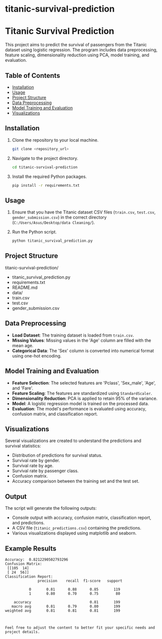 # titanic-survival-prediction
# Titanic Survival Prediction

This project aims to predict the survival of passengers from the Titanic dataset using logistic regression. The program includes data preprocessing, feature scaling, dimensionality reduction using PCA, model training, and evaluation.

## Table of Contents

- [Installation](#installation)
- [Usage](#usage)
- [Project Structure](#project-structure)
- [Data Preprocessing](#data-preprocessing)
- [Model Training and Evaluation](#model-training-and-evaluation)
- [Visualizations](#visualizations)

## Installation

1. Clone the repository to your local machine.
    ```bash
    git clone <repository_url>
    ```
2. Navigate to the project directory.
    ```bash
    cd titanic-survival-prediction
    ```
3. Install the required Python packages.
    ```bash
    pip install -r requirements.txt
    ```

## Usage

1. Ensure that you have the Titanic dataset CSV files (`train.csv`, `test.csv`, `gender_submission.csv`) in the correct directory (`C:/Users/Asus/Desktop/data Cleaning/`).

2. Run the Python script.
    ```bash
    python titanic_survival_prediction.py
    ```

## Project Structure

titanic-survival-prediction/
- titanic_survival_prediction.py
- requirements.txt
- README.md
- data/
- train.csv
- test.csv
- gender_submission.csv


## Data Preprocessing

- **Load Dataset**: The training dataset is loaded from `train.csv`.
- **Missing Values**: Missing values in the 'Age' column are filled with the mean age.
- **Categorical Data**: The 'Sex' column is converted into numerical format using one-hot encoding.

## Model Training and Evaluation

- **Feature Selection**: The selected features are 'Pclass', 'Sex_male', 'Age', and 'Fare'.
- **Feature Scaling**: The features are standardized using `StandardScaler`.
- **Dimensionality Reduction**: PCA is applied to retain 95% of the variance.
- **Model**: A logistic regression model is trained on the processed data.
- **Evaluation**: The model's performance is evaluated using accuracy, confusion matrix, and classification report.

## Visualizations

Several visualizations are created to understand the predictions and survival statistics:

- Distribution of predictions for survival status.
- Survival rate by gender.
- Survival rate by age.
- Survival rate by passenger class.
- Confusion matrix.
- Accuracy comparison between the training set and the test set.

## Output

The script will generate the following outputs:
- Console output with accuracy, confusion matrix, classification report, and predictions.
- A CSV file (`titanic_predictions.csv`) containing the predictions.
- Various visualizations displayed using matplotlib and seaborn.

## Example Results

```plaintext
Accuracy:  0.8212290502793296
Confusion Matrix:
 [[105  14]
 [ 24  56]]
Classification Report:
               precision    recall  f1-score   support

           0       0.81      0.88      0.85       119
           1       0.80      0.70      0.75        80

    accuracy                           0.81       199
   macro avg       0.81      0.79      0.80       199
weighted avg       0.81      0.81      0.81       199



Feel free to adjust the content to better fit your specific needs and project details.
